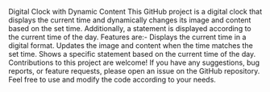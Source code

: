 Digital Clock with Dynamic Content
This GitHub project is a digital clock that displays the current time and dynamically changes its image and content based on the set time.
Additionally, a statement is displayed according to the current time of the day.
Features are:-
Displays the current time in a digital format.
Updates the image and content when the time matches the set time.
Shows a specific statement based on the current time of the day.
Contributions to this project are welcome! If you have any suggestions, bug reports, or feature requests, please open an issue on the GitHub repository.
Feel free to use and modify the code according to your needs.
